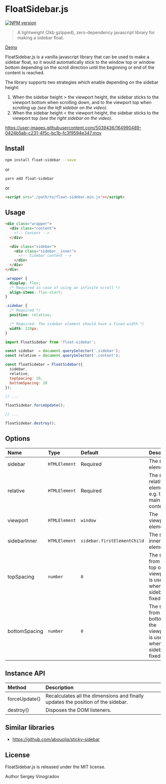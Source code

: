 # FloatSidebar.js
[![NPM version](https://img.shields.io/npm/v/float-sidebar.svg?style=flat)](https://www.npmjs.org/package/float-sidebar)

> A lightweight (2kb gzipped), zero-dependency javascript library for making a sidebar float.

[Demo](https://js-2sy9en.stackblitz.io)

FloatSidebar.js is a vanilla javascript library that can be used to make a sidebar float, so it would automatically stick to the window top or window bottom depending on the scroll direction until the beginning or end of the content is reached. 

The library supports two strategies which enable depending on the sidebar height:

1. When the sidebar height > the viewport height, the sidebar sticks to the viewport bottom when scrolling down, and to the viewport top when scrolling up _(see the left sidebar on the video)_.
2. When the sidebar height < the viewport height, the sidebar sticks to the viewport top _(see the right sidebar on the video)_.

https://user-images.githubusercontent.com/5039436/164990489-0424b5ab-c231-4f5c-bc1b-fc3f9594e347.mov


## Install

```bash
npm install float-sidebar --save
```
or
```bash
yarn add float-sidebar
```
or
```html
<script src="./path/to/float-sidebar.min.js"></script>
```

## Usage

```html
<div class="wrapper">
  <div class="content">
    <!-- Content -->
  </div>

  <div class="sidebar">
    <div class="sidebar__inner">
      <!-- Sidebar content -->
    </div>
  </div>
</div>
```

```css
.wrapper {
  display: flex;
  /* Required in case of using an infinite scroll */
  align-items: flex-start;
}

.sidebar {
  /* Required */
  position: relative;

  /* Required. The sidebar element should have a fixed width */
  width: 220px;
}
```

```javascript
import FloatSidebar from 'float-sidebar';

const sidebar  = document.querySelector('.sidebar');
const relative = document.querySelector('.content');

const floatSidebar = FloatSidebar({
  sidebar,
  relative,
  topSpacing: 20,
  bottomSpacing: 20
});

// ...

floatSidebar.forceUpdate();

// ...

floatSidebar.destroy();
```

## Options

| Name          | Type          | Default                     | Description      |
|:------------- |:------------- |:--------------------------- | ---------------- |
| sidebar       | `HTMLElement` | Required                    | The sidebar element |
| relative      | `HTMLElement` | Required                    | The sidebar relative element, e.g. the main content |
| viewport      | `HTMLElement` | `window`                    | The viewport element |
| sidebarInner  | `HTMLElement` | `sidebar.firstElementChild` | The sidebar inner element |
| topSpacing    | `number`      | `0`                         | The space from the top of the viewport. It is used when the sidebar is fixed. |
| bottomSpacing | `number`      | `0`                         | The space from the bottom of the viewport. It is used when the sidebar is fixed. |

## Instance API

| Method        | Description   |
|:------------- |:------------- |
| forceUpdate() | Recalculates all the dimensions and finally updates the position of the sidebar. |
| destroy()     | Disposes the DOM listeners. |


## Similar libraries

- https://github.com/abouolia/sticky-sidebar

## License

FloatSidebar.js is released under the MIT license.

Author Sergey Vinogradov
